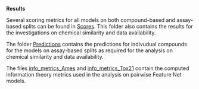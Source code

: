 **Results**

Several scoring metrics for all models on both compound-based and assay-based splits can be found in [Scores](Scores). This folder also contains the results for the investigations on chemical similarity and data availability.

The folder [Predictions](Predictions) contains the predictions for indivudual compounds for the models on assay-based splits as required for the analysis on chemical similarity and data availability.

The files [info_metrics_Ames](info_metrics_Ames.csv) and [info_metrics_Tox21](info_metrics_Tox21.csv) contain the computed information theory metrics used in the analysis on pairwise Feature Net models. 
